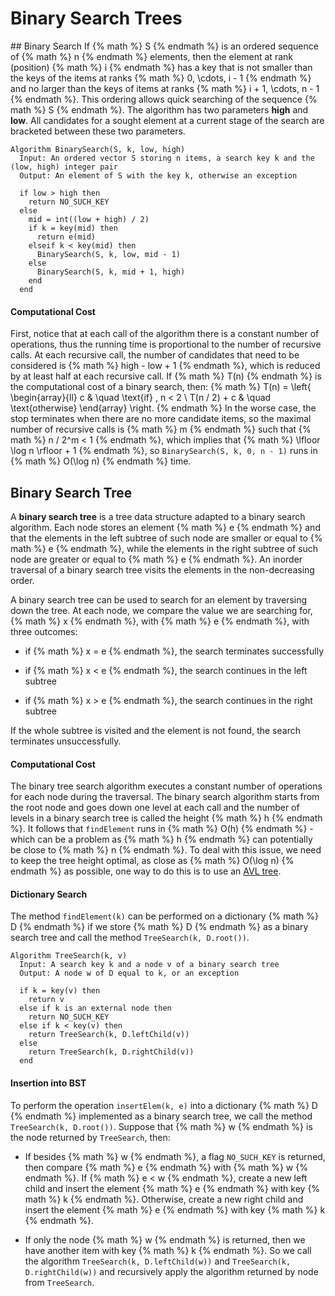 # Binary Search Trees

## Binary Search
If {% math %} S {% endmath %} is an ordered sequence of {% math %} n {% endmath %} elements, then the element at rank (position) {% math %} i {% endmath %} has a key that is not smaller than the keys of the items at ranks {% math %} 0, \cdots, i - 1 {% endmath %} and no larger than the keys of items at ranks {% math %} i + 1, \cdots, n - 1 {% endmath %}. This ordering allows quick searching of the sequence {% math %} S {% endmath %}. The algorithm has two parameters **high** and **low**. All candidates for a sought element at a current stage of the search are bracketed between these two parameters.

```
Algorithm BinarySearch(S, k, low, high)
  Input: An ordered vector S storing n items, a search key k and the (low, high) integer pair
  Output: An element of S with the key k, otherwise an exception

  if low > high then
    return NO_SUCH_KEY
  else
    mid = int((low + high) / 2)
    if k = key(mid) then
      return e(mid)
    elseif k < key(mid) then
      BinarySearch(S, k, low, mid - 1)
    else
      BinarySearch(S, k, mid + 1, high)
    end
  end
```

#### Computational Cost
First, notice that at each call of the algorithm there is a constant number of operations, thus the running time is proportional to the number of recursive calls. At each recursive call, the number of candidates that need to be considered is {% math %} high - low + 1 {% endmath %}, which is reduced by at least half at each recursive call. If {% math %} T(n) {% endmath %} is the computational cost of a binary search, then:
{% math %}
T(n) = \left\{
        \begin{array}{ll}
            c & \quad \text{if} \, n < 2 \\
            T(n / 2) + c & \quad \text{otherwise}
        \end{array}
    \right.
{% endmath %}
In the worse case, the stop terminates when there are no more candidate items, so the maximal number of recursive calls is {% math %} m {% endmath %} such that {% math %} n / 2^m < 1 {% endmath %}, which implies that {% math %} \lfloor \log n \rfloor + 1 {% endmath %}, so `BinarySearch(S, k, 0, n - 1)` runs in {% math %} O(\log n) {% endmath %} time.

## Binary Search Tree
A **binary search tree** is a tree data structure adapted to a binary search algorithm. Each node stores an element {% math %} e {% endmath %} and that the elements in the left subtree of such node are smaller or equal to {% math %} e {% endmath %}, while the elements in the right subtree of such node are greater or equal to {% math %} e {% endmath %}. An inorder traversal of a binary search tree visits the elements in the non-decreasing order.

A binary search tree can be used to search for an element by traversing down the tree. At each node, we compare the value we are searching for, {% math %} x {% endmath %}, with {% math %} e {% endmath %}, with three outcomes:
- if {% math %} x = e {% endmath %}, the search terminates successfully

- if {% math %} x < e {% endmath %}, the search continues in the left subtree

- if {% math %} x > e {% endmath %}, the search continues in the right subtree

If the whole subtree is visited and the element is not found, the search terminates unsuccessfully.

#### Computational Cost
The binary tree search algorithm executes a constant number of operations for each node during the traversal. The binary search algorithm starts from the root node and goes down one level at each call and the number of levels in a binary search tree is called the height {% math %} h {% endmath %}. It follows that `findElement` runs in {% math %} O(h) {% endmath %} - which can be a problem as {% math %} h {% endmath %} can potentially be close to {% math %} n {% endmath %}. To deal with this issue, we need to keep the tree height optimal, as close as {% math %} O(\log n) {% endmath %} as possible, one way to do this is to use an [AVL tree](avl-trees.md).

#### Dictionary Search
The method `findElement(k)` can be performed on a dictionary {% math %} D {% endmath %} if we store {% math %} D {% endmath %} as a binary search tree and call the method `TreeSearch(k, D.root())`.

```
Algorithm TreeSearch(k, v)
  Input: A search key k and a node v of a binary search tree
  Output: A node w of D equal to k, or an exception

  if k = key(v) then
    return v
  else if k is an external node then
    return NO_SUCH_KEY
  else if k < key(v) then
    return TreeSearch(k, D.leftChild(v))
  else
    return TreeSearch(k, D.rightChild(v))
  end
```

#### Insertion into BST
To perform the operation `insertElem(k, e)` into a dictionary {% math %} D {% endmath %} implemented as a binary search tree, we call the method `TreeSearch(k, D.root())`. Suppose that {% math %} w {% endmath %} is the node returned by `TreeSearch`, then:
- If besides {% math %} w {% endmath %}, a flag `NO_SUCH_KEY` is returned, then compare {% math %} e {% endmath %} with {% math %} w {% endmath %}. If {% math %} e < w {% endmath %}, create a new left child and insert the element {% math %} e {% endmath %} with key {% math %} k {% endmath %}. Otherwise, create a new right child and insert the element {% math %} e {% endmath %} with key {% math %} k {% endmath %}.

- If only the node {% math %} w {% endmath %} is returned, then we have another item with key {% math %} k {% endmath %}. So we call the algorithm `TreeSearch(k, D.leftChild(w))` and `TreeSearch(k, D.rightChild(w))` and recursively apply the algorithm returned by node from `TreeSearch`.